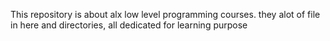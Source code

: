 This repository is about alx low level programming courses.
they alot of file in here and directories, all dedicated for learning purpose
